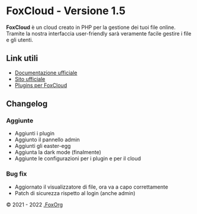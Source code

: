 # FoxCloud - Versione 1.5
**FoxCloud** è un cloud creato in PHP per la gestione dei tuoi file online.<br>
Tramite la nostra interfaccia user-friendly sarà veramente facile gestire i file e gli utenti.

## Link utili
-  [Documentazione ufficiale](https://foxcloud.fcosma.it/docs/v1.5)
-  [Sito ufficiale](https://foxcloud.fcosma.it/)
-  [Plugins per FoxCloud](https://foxcloud.fcosma.it/plugins/browse)

## Changelog
### Aggiunte
- Aggiunti i plugin
- Aggiunto il pannello admin
- Aggiunti gli easter-egg
- Aggiunta la dark mode (finalmente)
- Aggiunte le configurazioni per i plugin e per il cloud
### Bug fix
- Aggiornato il visualizzatore di file, ora va a capo correttamente
- Patch di sicurezza rispetto al login (anche admin)


&copy; 2021 - 2022 [.FoxOrg](https://foxorg.fcosma.it/)
